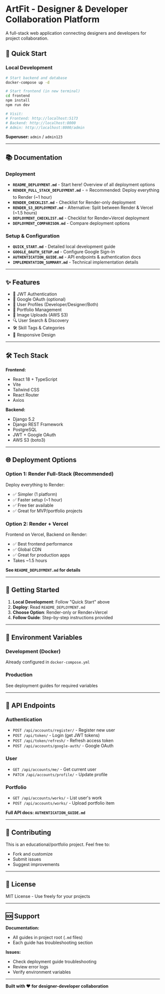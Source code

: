 # ArtFit - Designer & Developer Collaboration Platform

A full-stack web application connecting designers and developers for project collaboration.

## 🚀 Quick Start

### Local Development

```bash
# Start backend and database
docker-compose up -d

# Start frontend (in new terminal)
cd frontend
npm install
npm run dev

# Visit:
# Frontend: http://localhost:5173
# Backend: http://localhost:8000
# Admin: http://localhost:8000/admin
```

**Superuser:** `admin` / `admin123`

---

## 📚 Documentation

### Deployment
- **`README_DEPLOYMENT.md`** - Start here! Overview of all deployment options
- **`RENDER_FULL_STACK_DEPLOYMENT.md`** - ⭐ Recommended: Deploy everything to Render (~1 hour)
- **`RENDER_CHECKLIST.md`** - Checklist for Render-only deployment
- **`RENDER_S3_DEPLOYMENT.md`** - Alternative: Split between Render & Vercel (~1.5 hours)
- **`DEPLOYMENT_CHECKLIST.md`** - Checklist for Render+Vercel deployment
- **`DEPLOYMENT_COMPARISON.md`** - Compare deployment options

### Setup & Configuration
- **`QUICK_START.md`** - Detailed local development guide
- **`GOOGLE_OAUTH_SETUP.md`** - Configure Google Sign-In
- **`AUTHENTICATION_GUIDE.md`** - API endpoints & authentication docs
- **`IMPLEMENTATION_SUMMARY.md`** - Technical implementation details

---

## ✨ Features

- 🔐 JWT Authentication
- 🔑 Google OAuth (optional)
- 👤 User Profiles (Developer/Designer/Both)
- 🎨 Portfolio Management
- 📸 Image Uploads (AWS S3)
- 🔍 User Search & Discovery
- 🛠️ Skill Tags & Categories
- 📱 Responsive Design

---

## 🛠️ Tech Stack

**Frontend:**
- React 18 + TypeScript
- Vite
- Tailwind CSS
- React Router
- Axios

**Backend:**
- Django 5.2
- Django REST Framework
- PostgreSQL
- JWT + Google OAuth
- AWS S3 (boto3)

---

## 🌐 Deployment Options

### Option 1: Render Full-Stack (Recommended)
Deploy everything to Render:
- ✅ Simpler (1 platform)
- ✅ Faster setup (~1 hour)
- ✅ Free tier available
- ✅ Great for MVP/portfolio projects

### Option 2: Render + Vercel
Frontend on Vercel, Backend on Render:
- ✅ Best frontend performance
- ✅ Global CDN
- ✅ Great for production apps
- Takes ~1.5 hours

**See `README_DEPLOYMENT.md` for details**

---

## 📖 Getting Started

1. **Local Development**: Follow "Quick Start" above
2. **Deploy**: Read `README_DEPLOYMENT.md`
3. **Choose Option**: Render-only or Render+Vercel
4. **Follow Guide**: Step-by-step instructions provided

---

## 🔧 Environment Variables

### Development (Docker)
Already configured in `docker-compose.yml`

### Production
See deployment guides for required variables

---

## 📝 API Endpoints

### Authentication
- `POST /api/accounts/register/` - Register new user
- `POST /api/token/` - Login (get JWT tokens)
- `POST /api/token/refresh/` - Refresh access token
- `POST /api/accounts/google-auth/` - Google OAuth

### User
- `GET /api/accounts/me/` - Get current user
- `PATCH /api/accounts/profile/` - Update profile

### Portfolio
- `GET /api/accounts/works/` - List user's work
- `POST /api/accounts/works/` - Upload portfolio item

**Full API docs: `AUTHENTICATION_GUIDE.md`**

---

## 🤝 Contributing

This is an educational/portfolio project. Feel free to:
- Fork and customize
- Submit issues
- Suggest improvements

---

## 📄 License

MIT License - Use freely for your projects

---

## 🆘 Support

**Documentation:**
- All guides in project root (`.md` files)
- Each guide has troubleshooting section

**Issues:**
- Check deployment guide troubleshooting
- Review error logs
- Verify environment variables

---

**Built with ❤️ for designer-developer collaboration**
